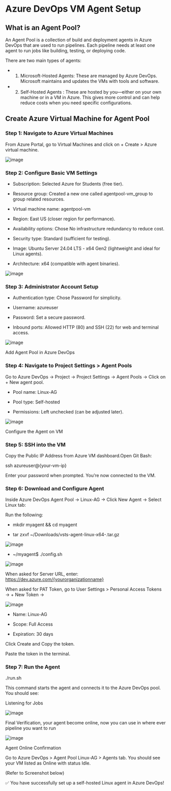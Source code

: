 # Azure DevOps VM Agent Setup

## What is an Agent Pool?

An Agent Pool is a collection of build and deployment agents in Azure DevOps that are used to run pipelines. Each pipeline needs at least one agent to run jobs like building, testing, or deploying code.

There are two main types of agents:

- 1. Microsoft-Hosted Agents: These are managed by Azure DevOps. Microsoft maintains and updates the VMs with tools and software.

- 2. Self-Hosted Agents : These are hosted by you—either on your own machine or in a VM in Azure. This gives more control and can help reduce costs when you need specific configurations.

## Create Azure Virtual Machine for Agent Pool

### Step 1: Navigate to Azure Virtual Machines

From Azure Portal, go to Virtual Machines and click on + Create > Azure virtual machine.

![image](https://github.com/user-attachments/assets/27124994-c72e-477e-b164-cc4b70b9f389)


### Step 2: Configure Basic VM Settings

- Subscription: Selected Azure for Students (free tier).

- Resource group: Created a new one called agentpool-vm_group to group related resources.

- Virtual machine name: agentpool-vm

- Region: East US (closer region for performance).

- Availability options: Chose No infrastructure redundancy to reduce cost.

- Security type: Standard (sufficient for testing).

- Image: Ubuntu Server 24.04 LTS - x64 Gen2 (lightweight and ideal for Linux agents).

- Architecture: x64 (compatible with agent binaries).

![image](https://github.com/user-attachments/assets/b8007eda-716a-461b-850a-7ab923cd180a)


### Step 3: Administrator Account Setup

- Authentication type: Chose Password for simplicity.

- Username: azureuser

- Password: Set a secure password.

- Inbound ports: Allowed HTTP (80) and SSH (22) for web and terminal access.

![image](https://github.com/user-attachments/assets/87f31784-d4f8-422b-a231-44b1ffe28de4)


Add Agent Pool in Azure DevOps

### Step 4: Navigate to Project Settings > Agent Pools

Go to Azure DevOps → Project → Project Settings → Agent Pools → Click on + New agent pool.

- Pool name: Linux-AG

- Pool type: Self-hosted

- Permissions: Left unchecked (can be adjusted later).

![image](https://github.com/user-attachments/assets/0263295b-16d9-4e4b-89cf-d89e43b6bdc3)

Configure the Agent on VM

### Step 5: SSH into the VM

Copy the Public IP Address from Azure VM dashboard.Open Git Bash:

ssh azureuser@{your-vm-ip}

Enter your password when prompted. You’re now connected to the VM.

### Step 6: Download and Configure Agent

Inside Azure DevOps Agent Pool → Linux-AG → Click New Agent → Select Linux tab:

Run the following:

- mkdir myagent && cd myagent

- tar zxvf ~/Downloads/vsts-agent-linux-x64-<version>.tar.gz

![image](https://github.com/user-attachments/assets/b06cdb6f-fab9-47b0-af95-3b65c58029fe)

- ~/myagent$ ./config.sh

![image](https://github.com/user-attachments/assets/139b7cc4-25d2-4850-893f-1f9cbcb27bd1)

When asked for Server URL, enter: https://dev.azure.com/{yourorganizationname}

When asked for PAT Token, go to User Settings > Personal Access Tokens → + New Token →

![image](https://github.com/user-attachments/assets/0f562470-d632-4c46-964e-9d362b492073)

- Name: Linux-AG

- Scope: Full Access

- Expiration: 30 days

Click Create and Copy the token.

Paste the token in the terminal.


### Step 7: Run the Agent

./run.sh

This command starts the agent and connects it to the Azure DevOps pool.
You should see:

Listening for Jobs

![image](https://github.com/user-attachments/assets/304596fb-005b-4138-84d2-4e482ae465b0)

Final Verification, your agent become online, now you can use in where ever pipeline you want to run

![image](https://github.com/user-attachments/assets/978c2346-db09-4c93-907e-6e63aebcdc3b)


Agent Online Confirmation

Go to Azure DevOps > Agent Pool Linux-AG > Agents tab. You should see your VM listed as Online with status Idle.

(Refer to Screenshot below)



✅ You have successfully set up a self-hosted Linux agent in Azure DevOps!
